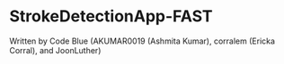 # StrokeDetectionApp-FAST
Written by Code Blue (AKUMAR0019 (Ashmita Kumar), corralem (Ericka Corral), and JoonLuther)
